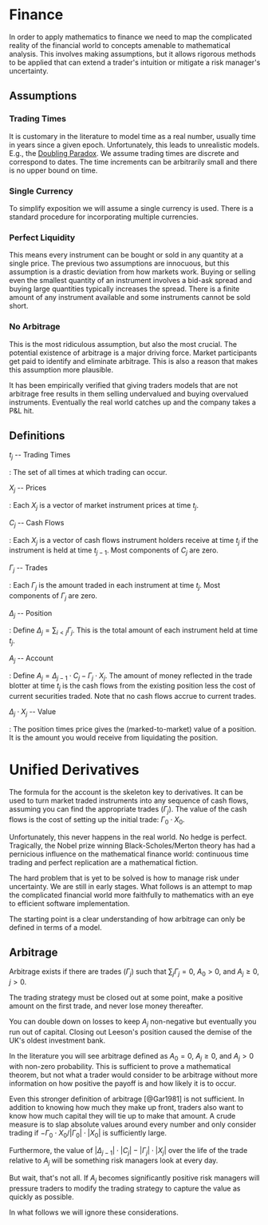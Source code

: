 # Finance

In order to apply mathematics to finance we need to map the complicated
reality of the financial world to concepts amenable to mathematical
analysis. This involves making assumptions, but it allows rigorous
methods to be applied that can extend a trader's intuition or mitigate a
risk manager's uncertainty.

## Assumptions

### Trading Times

It is customary in the literature to model time as a real number,
usually time in years since a given epoch. Unfortunately, this
leads to unrealistic models. E.g., the
[Doubling Paradox](../../papers/HarKre1979.pdf).
We assume trading times are discrete and correspond to dates.
The time increments can be arbitrarily small and there is
no upper bound on time.

### Single Currency

To simplify exposition we will assume a single currency is used.
There is a standard procedure for incorporating multiple currencies.

### Perfect Liquidity

This means every instrument can be bought or sold in any quantity at
a single price. The previous two assumptions are innocuous, but this
assumption is a drastic deviation from how markets work.  Buying or
selling even the smallest quantity of an instrument involves a bid-ask
spread and buying large quantities typically increases the spread. There
is a finite amount of any instrument available and some instruments
cannot be sold short.

### No Arbitrage

This is the most ridiculous assumption, but also the most crucial.
The potential existence of arbitrage is a major driving force.
Market participants get paid to identify and eliminate arbitrage. This
is also a reason that makes this assumption more plausible.

It has been empirically verified that giving traders models that are not
arbitrage free results in them selling undervalued and buying overvalued
instruments. Eventually the real world catches up and the company takes
a P&L hit. 

## Definitions

$t_j$ -- Trading Times

:    The set of all times at which trading can occur.

$X_j$ -- Prices

:    Each $X_j$ is a vector of market instrument prices at time $t_j$.

$C_j$ -- Cash Flows

:    Each $X_j$ is a vector of cash flows instrument holders receive at
     time $t_j$ if the instrument is held at time $t_{j-1}$.
     Most components of $C_j$ are zero.

$\Gamma_j$ -- Trades

:    Each $\Gamma_j$ is the amount traded in each instrument at time $t_j$.
     Most components of $\Gamma_j$ are zero.

$\Delta_j$ -- Position

:    Define $\Delta_j = \sum_{i < j} \Gamma_j$. This is the total
     amount of each instrument held at time $t_j$.

$A_j$ -- Account

:    Define $A_j = \Delta_{j-1}\cdot C_j - \Gamma_j\cdot X_j$.
     The amount of money reflected in the trade blotter at time $t_j$ is
	 the cash flows from the existing position less the cost of current
	 securities traded.
     Note that no cash flows accrue to current trades.

$\Delta_j\cdot X_j$ -- Value

:	The position times price gives the (marked-to-market)
	value of a position.
	It is the amount you would receive from liquidating the position.

# Unified Derivatives

The formula for the account is the skeleton key to derivatives. It can
be used to turn market traded instruments into any sequence of cash
flows, assuming you can find the appropriate trades $(\Gamma_j)$. The
value of the cash flows is the cost of setting up the initial trade:
$\Gamma_0\cdot X_0$.

Unfortunately, this never happens in the real world. No hedge is
perfect. Tragically, the Nobel prize winning Black-Scholes/Merton theory
has had a pernicious influence on the mathematical finance world:
continuous time trading and perfect replication are a mathematical
fiction.

The hard problem that is yet to be solved is how to manage risk under
uncertainty. We are still in early stages. What follows is an attempt
to map the complicated financial world more faithfully to mathematics
with an eye to efficient software implementation.

The starting point is a clear understanding of how arbitrage can
only be defined in terms of a model.

## Arbitrage

Arbitrage exists if there are trades $(\Gamma_j)$ such that
$\sum_j \Gamma_j = 0$, $A_0 > 0$, and $A_j \ge 0$, $j > 0$.

The trading strategy must be closed out at some point,
make a positive amount on the first trade,
and never lose money thereafter.

You can double down on losses to keep $A_j$ non-negative but eventually
you run out of capital.  Closing out Leeson's position caused the demise
of the UK's oldest investment bank.

In the literature you will see arbitrage defined as $A_0 = 0$,
$A_j\ge0$, and $A_j > 0$ with non-zero probability. This is
sufficient to prove a mathematical theorem, but not
what a trader would consider to be arbitrage without more
information on how positive the payoff is and how likely
it is to occur.

Even this stronger definition of arbitrage [@Gar1981] is not sufficient.
In addition to knowing how much they make up front, traders also want
to know how much capital they will tie up to make that amount. A crude
measure is to slap absolute values around every number and only consider
trading if $-\Gamma_0\cdot X_0/|\Gamma_0|\cdot|X_0|$ is sufficiently large.

Furthermore, the value of $|\Delta_{j-1}|\cdot |C_j| - |\Gamma_j|\cdot
|X_j|$ over the life of the trade relative to $A_j$ will be something
risk managers look at every day.

But wait, that's not all. If $A_j$ becomes significantly positive risk
managers will pressure traders to modify the trading strategy to capture
the value as quickly as possible.

In what follows we will ignore these considerations.

